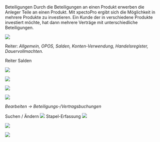 Beteiligungen
Durch die Beteiligungen an einen Produkt erwerben die Anleger Teile an einen Produkt. Mit xpectoPro ergibt sich die Möglichkeit in mehrere Produkte zu investieren. Ein Kunde der in verschiedene Produkte investiert möchte, hat dann mehrere Verträge mit unterschiedliche Beteiligungen.

![](http://xpecto.github.io/docs/img/img_1438780567378.png)

Reiter: *Allgemein, OPOS, Salden, Konten-Verwendung, Handelsregister, Dauervollmachten.*

Reiter Salden

![](http://xpecto.github.io/docs/img/img_1438781236373.png)

![](http://xpecto.github.io/docs/img/img_1438781052382.png)

![](http://xpecto.github.io/docs/img/img_1438781118895.png)

![](http://xpecto.github.io/docs/img/img_1438781157005.png)


*Bearbeiten → Beteiligungs-/Vertragsbuchungen*

Suchen / Ändern
![](http://xpecto.github.io/docs/img/img_1438780690613.png)
Stapel-Erfassung
![](http://xpecto.github.io/docs/img/img_1438782147484.png)


![](http://xpecto.github.io/docs/img/img_1439551104647.png)

![](http://xpecto.github.io/docs/img/img_1439551070655.png)